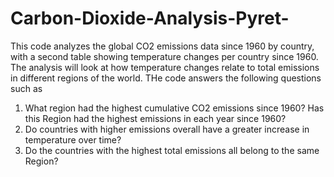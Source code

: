 # Carbon-Dioxide-Analysis-Pyret-

This code analyzes the global CO2 emissions data since 1960 by country, with a second table showing temperature changes per country since 1960. 
The analysis will look at how temperature changes relate to total emissions in different regions of the world. THe code answers the following
questions such as 
1. What region had the highest cumulative CO2 emissions since 1960? Has this Region had the highest emissions in each year since 1960?
2. Do countries with higher emissions overall have a greater increase in temperature over time?
3. Do the countries with the highest total emissions all belong to the same Region?
